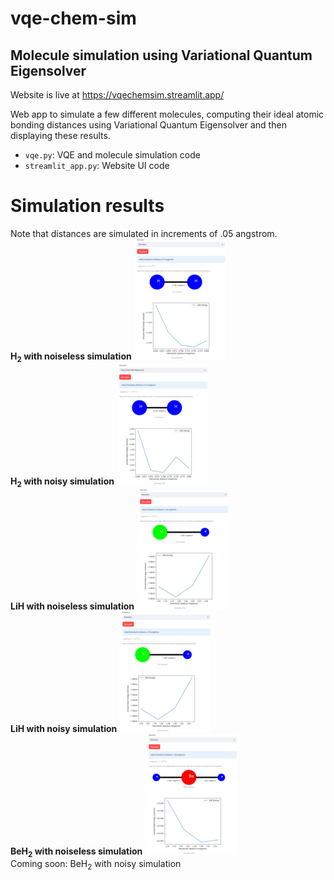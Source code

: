 # vqe-chem-sim
## Molecule simulation using Variational Quantum Eigensolver

Website is live at https://vqechemsim.streamlit.app/

Web app to simulate a few different molecules, computing their ideal atomic bonding distances using Variational Quantum Eigensolver and then displaying these results.

- `vqe.py`: VQE and molecule simulation code
- `streamlit_app.py`: Website UI code

# Simulation results
Note that distances are simulated in increments of .05 angstrom.
<br>
<b>H<sub>2</sub> with noiseless simulation</b>
![](<sample_images/H2_noiseless.png>)
<br>
<b>H<sub>2</sub> with noisy simulation</b>
![](<sample_images/H2_noisy.png>)
<br>
<b>LiH with noiseless simulation</b>
![](<sample_images/LiH_noiseless.png>)
<br>
<b>LiH with noisy simulation</b>
![](<sample_images/LiH_noiseless.png>)
<br>
<b>BeH<sub>2</sub> with noiseless simulation</b>
![](<sample_images/BeH2_noiseless.png>)
<br>
Coming soon: BeH<sub>2</sub> with noisy simulation</b>